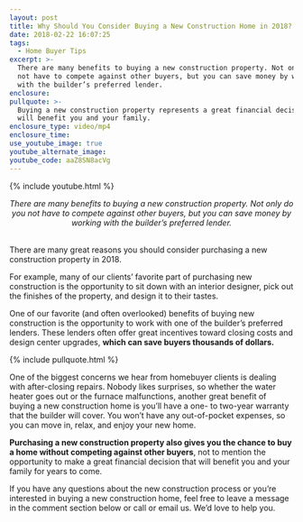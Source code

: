 ```yaml
---
layout: post
title: Why Should You Consider Buying a New Construction Home in 2018?
date: 2018-02-22 16:07:25
tags:
  - Home Buyer Tips
excerpt: >-
  There are many benefits to buying a new construction property. Not only do you
  not have to compete against other buyers, but you can save money by working
  with the builder’s preferred lender.
enclosure:
pullquote: >-
  Buying a new construction property represents a great financial decision that
  will benefit you and your family.
enclosure_type: video/mp4
enclosure_time:
use_youtube_image: true
youtube_alternate_image:
youtube_code: aaZ8SN8acVg
---
```


{% include youtube.html %}

<center><em>There are many benefits to buying a new construction property. Not only do you not have to compete against other buyers, but you can save money by working with the builder&rsquo;s preferred lender.</em></center>

<center>&nbsp;</center>

There are many great reasons you should consider purchasing a new construction property in 2018.&nbsp;

For example, many of our clients’ favorite part of purchasing new construction is the opportunity to sit down with an interior designer, pick out the finishes of the property, and design it to their tastes.&nbsp;

One of our favorite (and often overlooked) benefits of buying new construction is the opportunity to work with one of the builder’s preferred lenders. These lenders often offer great incentives toward closing costs and design center upgrades, **which can save buyers thousands of dollars.**

{% include pullquote.html %}

One of the biggest concerns we hear from homebuyer clients is dealing with after-closing repairs. Nobody likes surprises, so whether the water heater goes out or the furnace malfunctions, another great benefit of buying a new construction home is you’ll have a one- to two-year warranty that the builder will cover. You won’t have any out-of-pocket expenses, so you can move in, relax, and enjoy your new home.&nbsp;

**Purchasing a new construction property also gives you the chance to buy a home without competing against other buyers**, not to mention the opportunity to make a great financial decision that will benefit you and your family for years to come.&nbsp;

If you have any questions about the new construction process or you’re interested in buying a new construction home, feel free to leave a message in the comment section below or call or email us. We’d love to help you.<br>&nbsp;